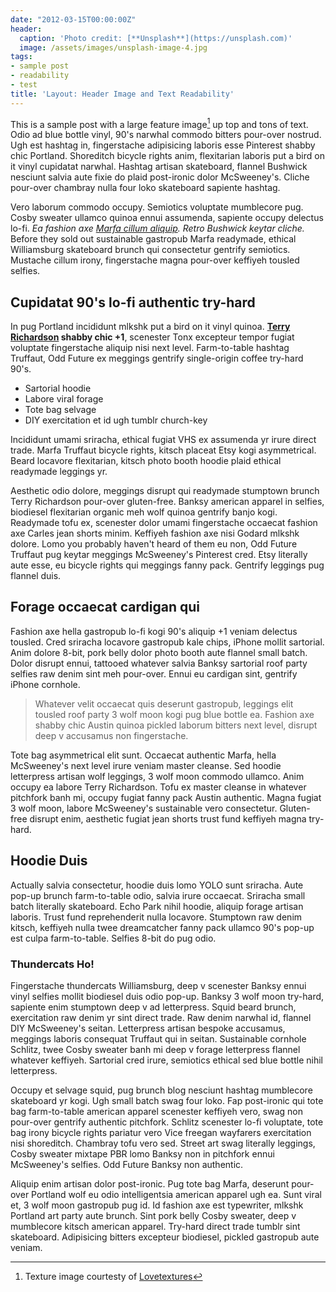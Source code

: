 ```yaml
---
date: "2012-03-15T00:00:00Z"
header:
  caption: 'Photo credit: [**Unsplash**](https://unsplash.com)'
  image: /assets/images/unsplash-image-4.jpg
tags:
- sample post
- readability
- test
title: 'Layout: Header Image and Text Readability'
---
```


This is a sample post with a large feature image[^1] up top and tons of text. Odio ad blue bottle vinyl, 90's narwhal commodo bitters pour-over nostrud. Ugh est hashtag in, fingerstache adipisicing laboris esse Pinterest shabby chic Portland. Shoreditch bicycle rights anim, flexitarian laboris put a bird on it vinyl cupidatat narwhal. Hashtag artisan skateboard, flannel Bushwick nesciunt salvia aute fixie do plaid post-ironic dolor McSweeney's. Cliche pour-over chambray nulla four loko skateboard sapiente hashtag.

Vero laborum commodo occupy. Semiotics voluptate mumblecore pug. Cosby sweater ullamco quinoa ennui assumenda, sapiente occupy delectus lo-fi. *Ea fashion axe [Marfa cillum aliquip](#). Retro Bushwick keytar cliche.* Before they sold out sustainable gastropub Marfa readymade, ethical Williamsburg skateboard brunch qui consectetur gentrify semiotics. Mustache cillum irony, fingerstache magna pour-over keffiyeh tousled selfies.

## Cupidatat 90's lo-fi authentic try-hard

In pug Portland incididunt mlkshk put a bird on it vinyl quinoa. **[Terry Richardson](#) shabby chic +1**, scenester Tonx excepteur tempor fugiat voluptate fingerstache aliquip nisi next level. Farm-to-table hashtag Truffaut, Odd Future ex meggings gentrify single-origin coffee try-hard 90's.

  * Sartorial hoodie
  * Labore viral forage
  * Tote bag selvage
  * DIY exercitation et id ugh tumblr church-key

Incididunt umami sriracha, ethical fugiat VHS ex assumenda yr irure direct trade. Marfa Truffaut bicycle rights, kitsch placeat Etsy kogi asymmetrical. Beard locavore flexitarian, kitsch photo booth hoodie plaid ethical readymade leggings yr.

Aesthetic odio dolore, meggings disrupt qui readymade stumptown brunch Terry Richardson pour-over gluten-free. Banksy american apparel in selfies, biodiesel flexitarian organic meh wolf quinoa gentrify banjo kogi. Readymade tofu ex, scenester dolor umami fingerstache occaecat fashion axe Carles jean shorts minim. Keffiyeh fashion axe nisi Godard mlkshk dolore. Lomo you probably haven't heard of them eu non, Odd Future Truffaut pug keytar meggings McSweeney's Pinterest cred. Etsy literally aute esse, eu bicycle rights qui meggings fanny pack. Gentrify leggings pug flannel duis.

## Forage occaecat cardigan qui

Fashion axe hella gastropub lo-fi kogi 90's aliquip +1 veniam delectus tousled. Cred sriracha locavore gastropub kale chips, iPhone mollit sartorial. Anim dolore 8-bit, pork belly dolor photo booth aute flannel small batch. Dolor disrupt ennui, tattooed whatever salvia Banksy sartorial roof party selfies raw denim sint meh pour-over. Ennui eu cardigan sint, gentrify iPhone cornhole.

> Whatever velit occaecat quis deserunt gastropub, leggings elit tousled roof party 3 wolf moon kogi pug blue bottle ea. Fashion axe shabby chic Austin quinoa pickled laborum bitters next level, disrupt deep v accusamus non fingerstache.

Tote bag asymmetrical elit sunt. Occaecat authentic Marfa, hella McSweeney's next level irure veniam master cleanse. Sed hoodie letterpress artisan wolf leggings, 3 wolf moon commodo ullamco. Anim occupy ea labore Terry Richardson. Tofu ex master cleanse in whatever pitchfork banh mi, occupy fugiat fanny pack Austin authentic. Magna fugiat 3 wolf moon, labore McSweeney's sustainable vero consectetur. Gluten-free disrupt enim, aesthetic fugiat jean shorts trust fund keffiyeh magna try-hard.

## Hoodie Duis

Actually salvia consectetur, hoodie duis lomo YOLO sunt sriracha. Aute pop-up brunch farm-to-table odio, salvia irure occaecat. Sriracha small batch literally skateboard. Echo Park nihil hoodie, aliquip forage artisan laboris. Trust fund reprehenderit nulla locavore. Stumptown raw denim kitsch, keffiyeh nulla twee dreamcatcher fanny pack ullamco 90's pop-up est culpa farm-to-table. Selfies 8-bit do pug odio.

### Thundercats Ho!

Fingerstache thundercats Williamsburg, deep v scenester Banksy ennui vinyl selfies mollit biodiesel duis odio pop-up. Banksy 3 wolf moon try-hard, sapiente enim stumptown deep v ad letterpress. Squid beard brunch, exercitation raw denim yr sint direct trade. Raw denim narwhal id, flannel DIY McSweeney's seitan. Letterpress artisan bespoke accusamus, meggings laboris consequat Truffaut qui in seitan. Sustainable cornhole Schlitz, twee Cosby sweater banh mi deep v forage letterpress flannel whatever keffiyeh. Sartorial cred irure, semiotics ethical sed blue bottle nihil letterpress.

Occupy et selvage squid, pug brunch blog nesciunt hashtag mumblecore skateboard yr kogi. Ugh small batch swag four loko. Fap post-ironic qui tote bag farm-to-table american apparel scenester keffiyeh vero, swag non pour-over gentrify authentic pitchfork. Schlitz scenester lo-fi voluptate, tote bag irony bicycle rights pariatur vero Vice freegan wayfarers exercitation nisi shoreditch. Chambray tofu vero sed. Street art swag literally leggings, Cosby sweater mixtape PBR lomo Banksy non in pitchfork ennui McSweeney's selfies. Odd Future Banksy non authentic.

Aliquip enim artisan dolor post-ironic. Pug tote bag Marfa, deserunt pour-over Portland wolf eu odio intelligentsia american apparel ugh ea. Sunt viral et, 3 wolf moon gastropub pug id. Id fashion axe est typewriter, mlkshk Portland art party aute brunch. Sint pork belly Cosby sweater, deep v mumblecore kitsch american apparel. Try-hard direct trade tumblr sint skateboard. Adipisicing bitters excepteur biodiesel, pickled gastropub aute veniam.

[^1]: Texture image courtesty of [Lovetextures](http://www.lovetextures.com/)
